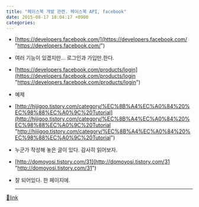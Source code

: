 ```yaml
---
title: "페이스북 개발 관련. 페이스북 API, facebook"
date: 2015-08-17 18:04:17 +0900
categories: 
---
```

  

- [https://developers.facebook.com/](https://developers.facebook.com/ "https://developers.facebook.com/")
- 여러 기능이 있겠지만... 로그인과 가입만.한다.
- [https://developers.facebook.com/products/login](https://developers.facebook.com/products/login "https://developers.facebook.com/products/login")

- 예제
- [http://hijigoo.tistory.com/category/%EC%8B%A4%EC%A0%84%20%EC%98%88%EC%A0%9C%20Tutorial](http://hijigoo.tistory.com/category/%EC%8B%A4%EC%A0%84%20%EC%98%88%EC%A0%9C%20Tutorial "http://hijigoo.tistory.com/category/%EC%8B%A4%EC%A0%84%20%EC%98%88%EC%A0%9C%20Tutorial")
- 누군가 작성해 놓은 글이 있다. 감사히 읽어보자.

- [http://domoyosi.tistory.com/31](http://domoyosi.tistory.com/31 "http://domoyosi.tistory.com/31")
- 잘 되어있다. 한 페이지에.



  


  ***
[🔗link](http://www.mins01.com/mh/tech/read/962)